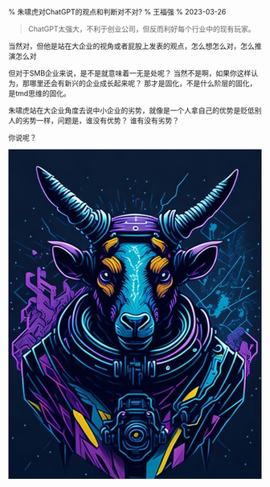 % 朱啸虎对ChatGPT的观点和判断对不对?
% 王福强
% 2023-03-26

> ChatGPT太强大，不利于创业公司，但反而利好每个行业中的现有玩家。

当然对，但他是站在大企业的视角或者屁股上发表的观点，怎么想怎么对，怎么推演怎么对

但对于SMB企业来说，是不是就意味着一无是处呢？ 当然不是啊，如果你这样认为，那哪里还会有新兴的企业成长起来呢？ 那才是固化，不是什么阶层的固化，是tmd思维的固化。

朱啸虎站在大企业角度去说中小企业的劣势，就像是一个人拿自己的优势是贬低别人的劣势一样，问题是，谁没有优势？ 谁有没有劣势？

你说呢？

![](images/111491679790686_.pic.jpg)

















